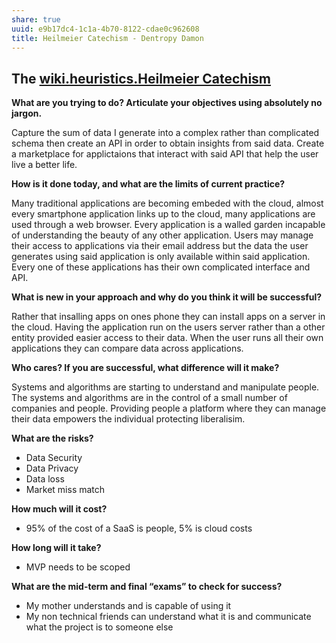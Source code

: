 ```yaml
---
share: true
uuid: e9b17dc4-1c1a-4b70-8122-cdae0c962608
title: Heilmeier Catechism - Dentropy Damon
---
```

## The [wiki.heuristics.Heilmeier Catechism](/undefined)

**What are you trying to do? Articulate your objectives using absolutely no jargon.**

Capture the sum of data I generate into a complex rather than complicated schema then create an API in order to obtain insights from said data. Create a marketplace for applictaions that interact with said API that help the user live a better life.

**How is it done today, and what are the limits of current practice?**

Many traditional applications are becoming embeded with the cloud, almost every smartphone application links up to the cloud, many applications are used through a web browser. Every application is a walled garden incapable of understanding the beauty of any other application. Users may manage their access to applications via their email address but the data the user generates using said application is only available within said application. Every one of these applications has their own complicated interface and API.

**What is new in your approach and why do you think it will be successful?**

Rather that insalling apps on ones phone they can install apps on a server in the cloud. Having the application run on the users server rather than a other entity provided easier access to their data. When the user runs all their own applications they can compare data across applications.

**Who cares? If you are successful, what difference will it make?**

Systems and algorithms are starting to understand and manipulate people. The systems and algorithms are in the control of a small number of companies and people. Providing people a platform where they can manage their data empowers the individual protecting liberalisim.

**What are the risks?**

* Data Security
* Data Privacy
* Data loss
* Market miss match

**How much will it cost?**

* 95% of the cost of a SaaS is people, 5% is cloud costs

**How long will it take?**

* MVP needs to be scoped

**What are the mid-term and final “exams” to check for success?**

* My mother understands and is capable of using it
* My non technical friends can understand what it is and communicate what the project is to someone else
